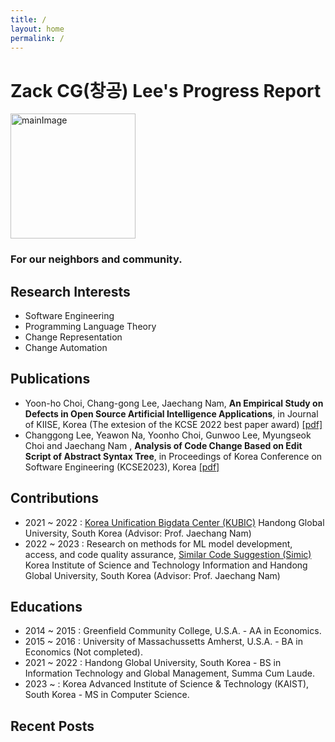 ```yaml
---
title: /
layout: home
permalink: /
---
```


# Zack CG(창공) Lee's Progress Report

<img src="{{site.url}}/assets/images/YCZM.gif" width="200px" height="200px" alt="mainImage">

### For our neighbors and community.

## Research Interests
- Software Engineering
- Programming Language Theory
- Change Representation
- Change Automation

## Publications
- Yoon-ho Choi, Chang-gong Lee, Jaechang Nam, <strong>An Empirical Study on Defects in Open Source Artificial Intelligence Applications</strong>, in Journal of KIISE, Korea (The extesion of the KCSE 2022 best paper award) [[pdf]](https://drive.google.com/file/u/2/d/1JxLtQitmTOnQ80IYzNSTeORfbZz1MppB/view?usp=share_link")
- Changgong Lee, Yeawon Na, Yoonho Choi, Gunwoo Lee, Myungseok Choi and Jaechang Nam
, <strong>Analysis of Code Change Based on Edit Script of Abstract Syntax Tree</strong>, in Proceedings of Korea Conference on Software Engineering (KCSE2023), Korea [[pdf]]((https://drive.google.com/file/d/186PvZqiqe50WJ5rN-8ITsC4TIGz_Ivrq/view?usp=share_link))

## Contributions
- 2021 ~ 2022 : [Korea Unification Bigdata Center (KUBIC)](https://kubic.handong.edu/) Handong Global University, South Korea (Advisor: Prof. Jaechang Nam)
- 2022 ~ 2023 : Research on methods for ML model development, access, and code quality assurance, [Similar Code Suggestion (Simic)](https://github.com/ISEL-HGU/simic) Korea Institute of Science and Technology Information and Handong Global University, South Korea (Advisor: Prof. Jaechang Nam)

## Educations

- 2014 ~ 2015 : Greenfield Community College, U.S.A. - AA in Economics.
- 2015 ~ 2016 : University of Massachussetts Amherst, U.S.A. - BA in Economics (Not completed).
- 2021 ~ 2022 : Handong Global University, South Korea - BS in Information Technology and Global Management, Summa Cum Laude.
- 2023 ~      : Korea Advanced Institute of Science & Technology (KAIST), South Korea - MS in Computer Science.

## Recent Posts
